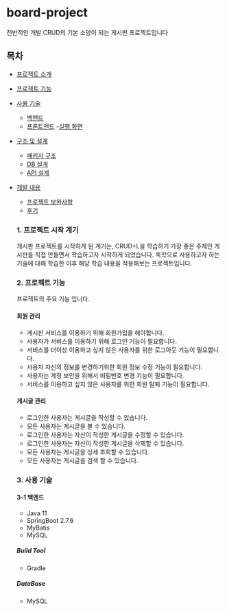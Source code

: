 # board-project
전반적인 개발 CRUD의 기본 소양이 되는 게시판 프로젝트입니다 


## 목차
- [프로젝트 소개](#1-프로젝트-소개)
- [프로젝트 기능](#2-프로젝트-기능)
- [사용 기술](#3-사용-기술)
  - [백엔드](#3-1-백엔드)
  - [프론트엔드](#3-2-프론트엔드)
-[실행 화면](#4-실행-화면)


- [구조 및 설계](#구조-및-설계)
  - [패키지 구조](#1-패키지-구조)
  - [DB 설계](#2-db-설계)
  - [API 설계](#3-api-설계)

- [개발 내용](#개발-내용)

  - [프로젝트 보완사항](#1-프로젝트-보완사항)
  - [후기](#2-후기)
  
  ### 1. 프로젝트 시작 계기
  
  게시판 프로젝트를 시작하게 된 계기는, CRUD+L을 학습하기 가장 좋은 주제인 게시판을 직접 만들면서 학습하고자 시작하게 되었습니다.
  독학으로 사용하고자 하는 기술에 대해 학습한 이후 해당 학습 내용을 적용해보는 프로젝트입니다.
  
  ### 2. 프로젝트 기능
  
  프로젝트의 주요 기능 입니다.
  
  #### 회원 관리
  - 게시판 서비스를 이용하기 위해 회원가입을 해야합니다.
  - 사용자가 서비스를 이용하기 위해 로그인 기능이 필요합니다.
  - 서비스를 더이상 이용하고 싶지 않은 사용자를 위한 로그아웃 기능이 필요합니다.
  - 사용자 자신의 정보를 변경하기위한 회원 정보 수정 기능이 필요합니다.
  - 사용자는 계정 보안을 위해서 비밀번호 변경 기능이 필요합니다.
  - 서비스를 이용하고 싶지 않은 사용자를 위한 회원 탈퇴 기능이 필요합니다.
  
  #### 게시글 관리
  - 로그인한 사용자는 게시글을 작성할 수 있습니다.
  - 모든 사용자는 게시글을 볼 수 있습니다.
  - 로그인한 사용자는 자신이 작성한 게시글을 수정할 수 있습니다.
  - 로그인한 사용자는 자신이 작성한 게시글을 삭제할 수 있습니다.
  - 모든 사용자는 게시글을 상세 조회할 수 있습니다.
  - 모든 사용자는 게시글을 검색 할 수 있습니다.
  
  
  ### 3. 사용 기술
  
  #### 3-1 백엔드
  - Java 11
  - SpringBoot 2.7.6
  - MyBatis
  - MySQL
  
  ##### Build Tool
  - Gradle
  
  ##### DataBase
  - MySQL 
  

